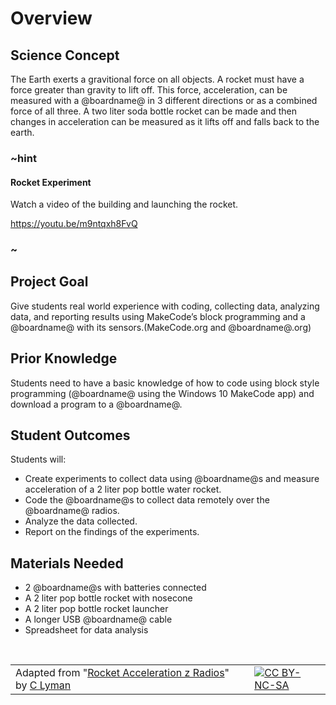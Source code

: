 # Overview

## Science Concept

The Earth exerts a gravitional force on all objects. A rocket must have a force greater than gravity to lift off. This force, acceleration, can be measured with a @boardname@ in 3 different directions or as a combined force of all three. A two liter soda bottle rocket can be made and then changes in acceleration can be measured as it lifts off and falls back to the earth.

### ~hint

#### Rocket Experiment

Watch a video of the building and launching the rocket.

https://youtu.be/m9ntqxh8FvQ

### ~

## Project Goal

Give students real world experience with coding, collecting data, analyzing data, and reporting results using MakeCode’s block programming and a @boardname@ with its sensors.(MakeCode.org and @boardname@.org)

## Prior Knowledge

Students need to have a basic knowledge of how to code using block style programming (@boardname@ using the Windows 10 MakeCode app) and download a program to a @boardname@.

## Student Outcomes

Students will:

* Create experiments to collect data using @boardname@s and measure acceleration of a 2 liter pop bottle water rocket.
* Code the @boardname@s to collect data remotely over the @boardname@ radios.
* Analyze the data collected.
* Report on the findings of the experiments.

## Materials Needed

* 2 @boardname@s with batteries connected
* A 2 liter pop bottle rocket with nosecone 
* A 2 liter pop bottle rocket launcher
* A longer USB @boardname@ cable
* Spreadsheet for data analysis

<br/>

| | | |
|-|-|-|
| Adapted from "[Rocket Acceleration z Radios](https://drive.google.com/open?id=1IyhCPdYQevKh3kHNgukSxlgdvZIKuzmIBjLSRnFS36o)" by [C Lyman](http://utahcoding.org) | | [![CC BY-NC-SA](https://licensebuttons.net/l/by-nc-sa/4.0/80x15.png)](https://creativecommons.org/licenses/by-nc-sa/4.0/) |


